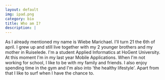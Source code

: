 ```yaml
---
layout: default
img: ipad.png
category: bio
title: Who am I?
description: |
---
```

As I already mentioned my name is Wiebe Marichael. I'll turn 21 the 6th of april.
I grew up and still live together with my 2 younger brothers and my mother in Ruiselede.
I'm a student Applied Informatics at HoGent University. At this moment I'm in my last year Mobile Applications.
When I'm not working for school, I like to be with my family and friends.
I also enjoy spending time in the gym and I'm also into 'the healthy lifestyle'.
Apart from that I like to surf when I have the chance to.
